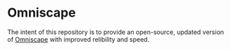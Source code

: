 # Omniscape

The intent of this repository is to provide an open-source, updated version of [Omniscape](nature.org/resilienceNW) with improved relibility and speed.